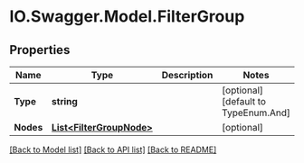 # IO.Swagger.Model.FilterGroup
## Properties

Name | Type | Description | Notes
------------ | ------------- | ------------- | -------------
**Type** | **string** |  | [optional] [default to TypeEnum.And]
**Nodes** | [**List&lt;FilterGroupNode&gt;**](FilterGroupNode.md) |  | [optional] 

[[Back to Model list]](../README.md#documentation-for-models) [[Back to API list]](../README.md#documentation-for-api-endpoints) [[Back to README]](../README.md)

